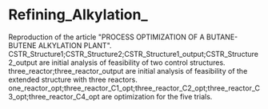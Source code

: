 # Refining_Alkylation_
Reproduction of the article "PROCESS OPTIMIZATION OF A BUTANE-BUTENE ALKYLATION PLANT". 
CSTR_Structure1;CSTR_Structure2;CSTR_Structure1_output;CSTR_Structure2_output are initial analysis of feasibility of two control structures. 
three_reactor;three_reactor_output are initial analysis of feasibility of the extended structure with three reactors. 
one_reactor_opt;three_reactor_C1_opt;three_reactor_C2_opt;three_reactor_C3_opt;three_reactor_C4_opt are optimization for the five trials.
